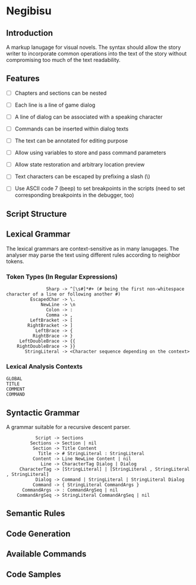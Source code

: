 # Negibisu

## Introduction

A markup lanugage for visual novels. The syntax should allow the story writer to incorporate common operations into the text of the story without compromising too much of the text readability.

## Features

- [ ] Chapters and sections can be nested
- [ ] Each line is a line of game dialog
- [ ] A line of dialog can be associated with a speaking character
- [ ] Commands can be inserted within dialog texts
- [ ] The text can be annotated for editing purpose
- [ ] Allow using variables to store and pass command parameters
- [ ] Allow state restoration and arbitrary location preview
- [ ] Text characters can be escaped by prefixing a slash (\\)
- [ ] Use ASCII code 7 (beep) to set breakpoints in the scripts (need to set corresponding breakpoints in the debugger, too)


## Script Structure



## Lexical Grammar

The lexical grammars are context-sensitive as in many lanugages. The analyser may parse the text using different rules according to neighbor tokens.

### Token Types (In Regular Expressions)

```
               Sharp -> ^[\s#]*#+ (# being the first non-whitespace character of a line or following another #)
         EscapedChar -> \.
             NewLine -> \n
               Colon -> :
               Comma -> ,
         LeftBracket -> [
        RightBracket -> ]
           LeftBrace -> {
          RightBrace -> }
     LeftDoubleBrace -> {{
    RightDoubleBrace -> }}
       StringLiteral -> <Character sequence depending on the context>
```
### Lexical Analysis Contexts

```
GLOBAL
TITLE
COMMENT
COMMAND
```
## Syntactic Grammar

A grammar suitable for a recursive descent parser.

```
           Script -> Sections
         Sections -> Section | nil
          Section -> Title Content
            Title -> # StringLiteral : StringLiteral
          Content -> Line NewLine Content | nil
             Line -> CharacterTag Dialog | Dialog
     CharacterTag -> [StringLiteral] | [StringLiteral , StringLiteral , StringLiteral]
           Dialog -> Command | StringLiteral | StringLiteral Dialog
          Command -> { StringLiteral CommandArgs }
      CommandArgs -> : CommandArgSeq | nil
    CommandArgSeq -> StringLiteral CommandArgSeq | nil
```

## Semantic Rules


## Code Generation


## Available Commands

### 


## Code Samples

